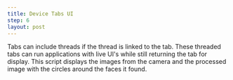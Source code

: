 ```yaml
---
title: Device Tabs UI
step: 6
layout: post
---
```


Tabs can include threads if the thread is linked to the tab. These threaded tabs can run applications with live UI's while still returning the tab for display. This script displays the images from the camera and the processed image with the circles around the faces it found. 

<script src="https://gist.github.com/madhephaestus/d0f5f61517249097a359.js"></script>